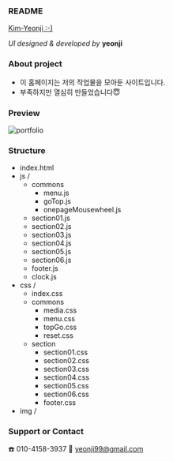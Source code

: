 ### README

[Kim-Yeonji :-)](yeonzzy.gitgub.io/yeonji_portfolil_2020)

_UI designed & developed by_ **yeonji**

### About project

- 이 홈페이지는 저의 작업물을 모아둔 사이트입니다.
- 부족하지만 열심히 만들었습니다😇

### Preview

![portfolio](https://user-images.githubusercontent.com/68604663/91190555-ac183180-e72e-11ea-8eed-2ad6118cd9c5.jpg)


### Structure

* index.html
* js /
  - commons
    *  menu.js
    *  goTop.js
    *  onepageMousewheel.js
  - section01.js
  - section02.js
  - section03.js
  - section04.js
  - section05.js
  - section06.js
  - footer.js
  - clock.js
* css /
  - index.css
  - commons
    *  media.css
    *  menu.css
    *  topGo.css
    *  reset.css
  - section
    *  section01.css
    *  section02.css
    *  section03.css
    *  section04.css
    *  section05.css
    *  section06.css
    *  footer.css
* img /

### Support or Contact
☎️ 010-4158-3937
💌 yeonji99@gmail.com
